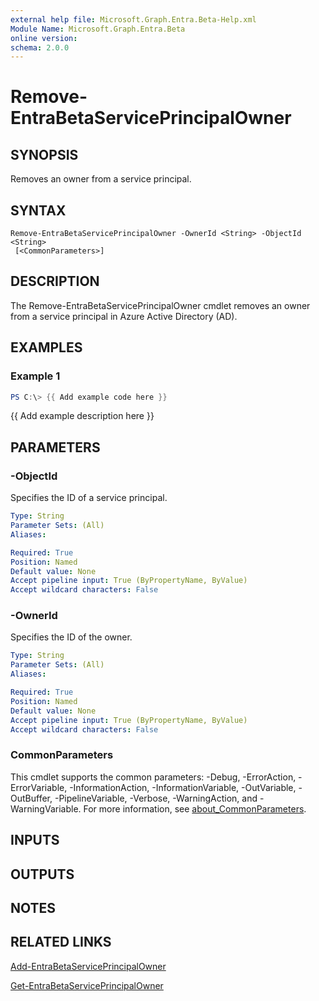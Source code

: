 ```yaml
---
external help file: Microsoft.Graph.Entra.Beta-Help.xml
Module Name: Microsoft.Graph.Entra.Beta
online version:
schema: 2.0.0
---
```


# Remove-EntraBetaServicePrincipalOwner

## SYNOPSIS
Removes an owner from a service principal.

## SYNTAX

```
Remove-EntraBetaServicePrincipalOwner -OwnerId <String> -ObjectId <String>
 [<CommonParameters>]
```

## DESCRIPTION
The Remove-EntraBetaServicePrincipalOwner cmdlet removes an owner from a service principal in Azure Active Directory (AD).

## EXAMPLES

### Example 1
```powershell
PS C:\> {{ Add example code here }}
```

{{ Add example description here }}

## PARAMETERS



### -ObjectId
Specifies the ID of a service principal.

```yaml
Type: String
Parameter Sets: (All)
Aliases:

Required: True
Position: Named
Default value: None
Accept pipeline input: True (ByPropertyName, ByValue)
Accept wildcard characters: False
```

### -OwnerId
Specifies the ID of the owner.

```yaml
Type: String
Parameter Sets: (All)
Aliases:

Required: True
Position: Named
Default value: None
Accept pipeline input: True (ByPropertyName, ByValue)
Accept wildcard characters: False
```

### CommonParameters
This cmdlet supports the common parameters: -Debug, -ErrorAction, -ErrorVariable, -InformationAction, -InformationVariable, -OutVariable, -OutBuffer, -PipelineVariable, -Verbose, -WarningAction, and -WarningVariable. For more information, see [about_CommonParameters](https://go.microsoft.com/fwlink/?LinkID=113216).

## INPUTS

## OUTPUTS

## NOTES

## RELATED LINKS

[Add-EntraBetaServicePrincipalOwner]()

[Get-EntraBetaServicePrincipalOwner]()


